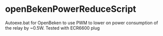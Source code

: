 # openBekenPowerReduceScript
Autoexe.bat for OpenBeken to use PWM to lower on power consumption of the relay by ~0.5W. Tested with ECR6600 plug
